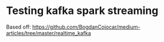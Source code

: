 # Testing kafka spark streaming
Based off:
https://github.com/BogdanCojocar/medium-articles/tree/master/realtime_kafka
